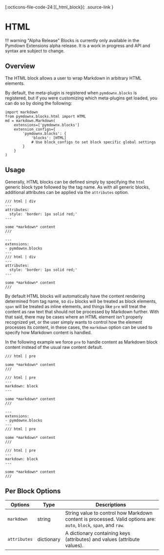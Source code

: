 [:octicons-file-code-24:][_html_block]{: .source-link }

# HTML

!!! warning "Alpha Release"
    Blocks is currently only available in the Pymdown Extensions alpha release. It is a work in progress and API and
    syntax are subject to change.

## Overview

The HTML block allows a user to wrap Markdown in arbitrary HTML elements.

By default, the meta-plugin is registered when `pymdownx.blocks` is registered, but if you were customizing which
meta-plugins get loaded, you can do so by doing the following:

```py3
import markdown
from pymdownx.blocks.html import HTML
md = markdown.Markdown(
    extensions=['pymdownx.blocks']
    extension_configs={
        'pymdownx.blocks': {
            'blocks': [HTML]
            # Use block_configs to set block specific global settings
        }
    }
)
```

## Usage

Generally, HTML blocks can be defined simply by specifying the `html` generic block type followed by the tag name. As
with all generic blocks, additional attributes can be applied via the `attributes` option.

``` title="Example: HTML"
/// html | div
---
attributes:
  style: 'border: 1px solid red;'
---

some *markdown* content
///
```

<div class="result" markdown>

```md-render
---
extensions:
- pymdownx.blocks
---
/// html | div
---
attributes:
  style: 'border: 1px solid red;'
---

some *markdown* content
///
```

</div>

By default HTML blocks will automatically have the content rendering determined from tag name, so `div` blocks will be
treated as block elements, `span` will be treated as inline elements, and things like `pre` will treat the content as
raw text that should not be processed by Markdown further. With that said, there may be cases where an HTML element
isn't properly recognized yet, or the user simply wants to control how the element processes its content, in these
cases, the `markdown` option can be used to specify how Markdown content is handled.

In the following example we force `pre` to handle content as Markdown block content instead of the usual raw content
default.

``` title="Example: Pre as Block"
/// html | pre

some *markdown* content
///

/// html | pre
---
markdown: block
---

some *markdown* content
///
```

<div class="result" markdown>

```md-render
---
extensions:
- pymdownx.blocks
---
/// html | pre

some *markdown* content
///

/// html | pre
---
markdown: block
---

some *markdown* content
///
```

</div>

## Per Block Options

Options      | Type       | Descriptions
------------ | ---------- | ------------
`markdown`   | string     | String value to control how Markdown content is processed. Valid options are: `auto`, `block`, `span`, and `raw`.
`attributes` | dictionary | A dictionary containing keys (attributes) and values (attribute values).
